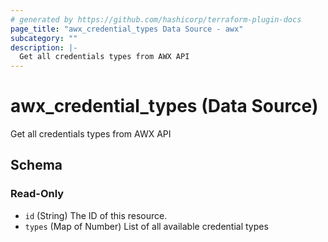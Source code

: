 ```yaml
---
# generated by https://github.com/hashicorp/terraform-plugin-docs
page_title: "awx_credential_types Data Source - awx"
subcategory: ""
description: |-
  Get all credentials types from AWX API
---
```


# awx_credential_types (Data Source)

Get all credentials types from AWX API



<!-- schema generated by tfplugindocs -->
## Schema

### Read-Only

- `id` (String) The ID of this resource.
- `types` (Map of Number) List of all available credential types
